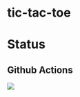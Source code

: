 # tic-tac-toe

# Status
## Github Actions
![](https://github.com/tripattern/tic-tac-toe/workflows/tic-tac-toe/badge.svg)
